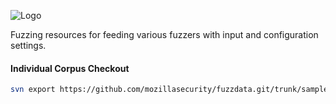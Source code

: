 ![Logo](https://github.com/posidron/posidron.github.io/raw/master/static/images/fuzzdata.png)

Fuzzing resources for feeding various fuzzers with input and configuration settings.

#### Individual Corpus Checkout

```bash
svn export https://github.com/mozillasecurity/fuzzdata.git/trunk/samples/XYZ} corpora/
```
